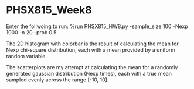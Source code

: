 # PHSX815_Week8

Enter the follwoing to run: %run PHSX815_HW8.py -sample_size 100 -Nexp 1000 -n 20 -prob 0.5

The 2D histogram with colorbar is the result of calculating the mean for Nexp chi-square distribution, each with a mean provided by a uniform random variable.

The scatterplots are my attempt at calculating the mean for a randomly generated gaussian distribution (Nexp times), each with a true mean sampled evenly across the range [-10, 10]. 
